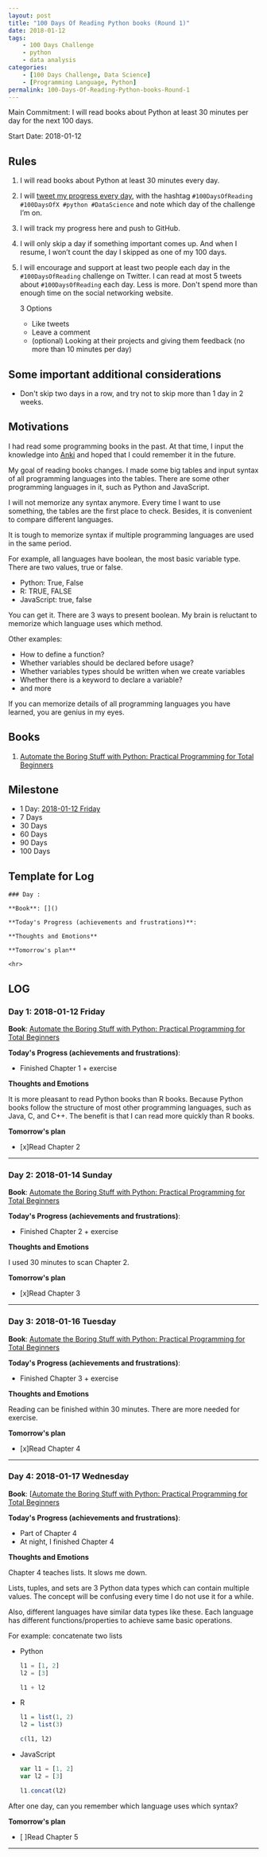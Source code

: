 ```yaml
---
layout: post
title: "100 Days Of Reading Python books (Round 1)"
date: 2018-01-12
tags:
	- 100 Days Challenge
	- python
	- data analysis
categories:
	- [100 Days Challenge, Data Science]
	- [Programming Language, Python]
permalink: 100-Days-Of-Reading-Python-books-Round-1
---
```

Main Commitment: I will read books about Python at least 30 minutes per day for the next 100 days.

Start Date: 2018-01-12

<!-- more -->

## Rules

1. I will read books about Python at least 30 minutes every day.
2. I will [tweet my progress every day](https://twitter.com/yingjieYJH), with the hashtag `#100DaysOfReading #100DaysOfX #python #DataScience` and note which day of the challenge I’m on.
2. I will track my progress here and push to GitHub.
3. I will only skip a day if something important comes up. And when I resume, I won’t count the day I skipped as one of my 100 days.
4. I will encourage and support at least two people each day in the `#100DaysOfReading` challenge on Twitter. I can read at most 5 tweets about `#100DaysOfReading` each day. Less is more. Don't spend more than enough time on the social networking website.

	3 Options

	* Like tweets
	* Leave a comment
	* (optional) Looking at their projects and giving them feedback (no more than 10 minutes per day)


## Some important additional considerations

* Don't skip two days in a row, and try not to skip more than 1 day in 2 weeks.

## Motivations

I had read some programming books in the past. At that time, I input the knowledge into [Anki](https://apps.ankiweb.net/) and hoped that I could remember it in the future.

My goal of reading books changes. I made some big tables and input syntax of all programming languages into the tables. There are some other programming languages in it, such as Python and JavaScript.

I will not memorize any syntax anymore. Every time I want to use something, the tables are the first place to check. Besides, it is convenient to compare different languages.

It is tough to memorize syntax if multiple programming languages are used in the same period.

For example, all languages have boolean, the most basic variable type. There are two values, true or false.

* Python: True, False
* R: TRUE, FALSE
* JavaScript: true, false

You can get it. There are 3 ways to present boolean. My brain is reluctant to memorize which language uses which method.

Other examples:

* How to define a function?
* Whether variables should be declared before usage?
* Whether variables types should be written when we create variables
* Whether there is a keyword to declare a variable?
* and more

If you can memorize details of all programming languages you have learned, you are genius in my eyes.


## Books

1. [Automate the Boring Stuff with Python: Practical Programming for Total Beginners](http://amzn.to/2Dqti41)

## Milestone

* 1 Day: [2018-01-12 Friday](#Day-1-2018-01-12-Friday)
* 7 Days
* 30 Days
* 60 Days
* 90 Days
* 100 Days

## Template for Log

```
### Day :

**Book**: []()

**Today's Progress (achievements and frustrations)**:

**Thoughts and Emotions**

**Tomorrow's plan**

<hr>
```

## LOG
### Day 1: 2018-01-12 Friday

**Book**: [Automate the Boring Stuff with Python: Practical Programming for Total Beginners](http://amzn.to/2Dqti41)

**Today's Progress (achievements and frustrations)**:

* Finished Chapter 1 + exercise

**Thoughts and Emotions**

It is more pleasant to read Python books than R books. Because Python books follow the structure of most other programming languages, such as Java, C, and C++. The benefit is that I can read more quickly than R books.


**Tomorrow's plan**

* [x]Read Chapter 2

<hr>

### Day 2: 2018-01-14 Sunday

**Book**: [Automate the Boring Stuff with Python: Practical Programming for Total Beginners](http://amzn.to/2Dqti41)

**Today's Progress (achievements and frustrations)**:

* Finished Chapter 2 + exercise

**Thoughts and Emotions**

I used 30 minutes to scan Chapter 2.

**Tomorrow's plan**

* [x]Read Chapter 3

<hr>

### Day 3: 2018-01-16 Tuesday

**Book**: [Automate the Boring Stuff with Python: Practical Programming for Total Beginners](http://amzn.to/2Dqti41)

**Today's Progress (achievements and frustrations)**:

* Finished Chapter 3 + exercise

**Thoughts and Emotions**

Reading can be finished within 30 minutes. There are more needed for exercise.

**Tomorrow's plan**

* [x]Read Chapter 4

<hr>

### Day 4: 2018-01-17 Wednesday

**Book**: [[Automate the Boring Stuff with Python: Practical Programming for Total Beginners](http://amzn.to/2Dqti41)

**Today's Progress (achievements and frustrations)**:

* Part of Chapter 4
* At night, I finished Chapter 4

**Thoughts and Emotions**

Chapter 4 teaches lists. It slows me down.

Lists, tuples, and sets are 3 Python data types which can contain multiple values. The concept will be confusing every time I do not use it for a while.

Also, different languages have similar data types like these. Each language has different functions/properties to achieve same basic operations.

For example: concatenate two lists

* Python

	```python
	l1 = [1, 2]
	l2 = [3]

	l1 + l2
	```

* R

	```r
	l1 = list(1, 2)
	l2 = list(3)

	c(l1, l2)
	```
* JavaScript

	```js
	var l1 = [1, 2]
	var l2 = [3]

	l1.concat(l2)
	```

After one day, can you remember which language uses which syntax?

**Tomorrow's plan**

* [ ]Read Chapter 5

<hr>
